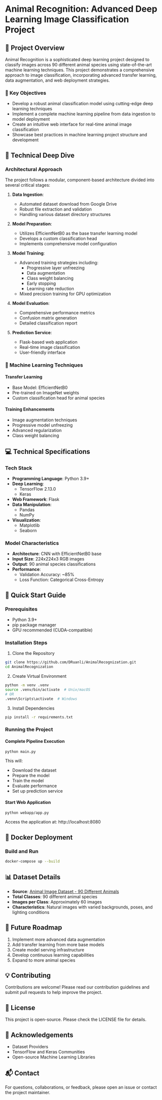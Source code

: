 # Animal Recognition: Advanced Deep Learning Image Classification Project

## 🐾 Project Overview

Animal Recognition is a sophisticated deep learning project designed to classify images across 90 different animal species using state-of-the-art machine learning techniques. This project demonstrates a comprehensive approach to image classification, incorporating advanced transfer learning, data augmentation, and web deployment strategies.

### 🎯 Key Objectives

- Develop a robust animal classification model using cutting-edge deep learning techniques
- Implement a complete machine learning pipeline from data ingestion to model deployment
- Create an intuitive web interface for real-time animal image classification
- Showcase best practices in machine learning project structure and development

## 🧠 Technical Deep Dive

### Architectural Approach

The project follows a modular, component-based architecture divided into several critical stages:

1. **Data Ingestion**: 
   - Automated dataset download from Google Drive
   - Robust file extraction and validation
   - Handling various dataset directory structures

2. **Model Preparation**: 
   - Utilizes EfficientNetB0 as the base transfer learning model
   - Develops a custom classification head
   - Implements comprehensive model configuration

3. **Model Training**: 
   - Advanced training strategies including:
     * Progressive layer unfreezing
     * Data augmentation
     * Class weight balancing
     * Early stopping
     * Learning rate reduction
   - Mixed precision training for GPU optimization

4. **Model Evaluation**: 
   - Comprehensive performance metrics
   - Confusion matrix generation
   - Detailed classification report

5. **Prediction Service**: 
   - Flask-based web application
   - Real-time image classification
   - User-friendly interface

### 🔬 Machine Learning Techniques

#### Transfer Learning
- Base Model: EfficientNetB0
- Pre-trained on ImageNet weights
- Custom classification head for animal species

#### Training Enhancements
- Image augmentation techniques
- Progressive model unfreezing
- Advanced regularization
- Class weight balancing

## 💻 Technical Specifications

### Tech Stack
- **Programming Language**: Python 3.9+
- **Deep Learning**: 
  * TensorFlow 2.13.0
  * Keras
- **Web Framework**: Flask
- **Data Manipulation**: 
  * Pandas
  * NumPy
- **Visualization**: 
  * Matplotlib
  * Seaborn

### Model Characteristics
- **Architecture**: CNN with EfficientNetB0 base
- **Input Size**: 224x224x3 RGB images
- **Output**: 90 animal species classifications
- **Performance**: 
  * Validation Accuracy: ~85%
  * Loss Function: Categorical Cross-Entropy

## 🚀 Quick Start Guide

### Prerequisites
- Python 3.9+
- pip package manager
- GPU recommended (CUDA-compatible)

### Installation Steps

1. Clone the Repository
```bash
git clone https://github.com/DRuanli/AnimalRecognization.git
cd AnimalRecognization
```

2. Create Virtual Environment
```bash
python -m venv .venv
source .venv/bin/activate  # Unix/macOS
# OR
.venv\Scripts\activate  # Windows
```

3. Install Dependencies
```bash
pip install -r requirements.txt
```

### Running the Project

#### Complete Pipeline Execution
```bash
python main.py
```
This will:
- Download the dataset
- Prepare the model
- Train the model
- Evaluate performance
- Set up prediction service

#### Start Web Application
```bash
python webapp/app.py
```
Access the application at: http://localhost:8080

## 🐳 Docker Deployment

### Build and Run
```bash
docker-compose up --build
```

## 📊 Dataset Details

- **Source**: [Animal Image Dataset - 90 Different Animals](https://www.kaggle.com/datasets/iamsouravbanerjee/animal-image-dataset-90-different-animals)
- **Total Classes**: 90 different animal species
- **Images per Class**: Approximately 60 images
- **Characteristics**: Natural images with varied backgrounds, poses, and lighting conditions

## 🔮 Future Roadmap

1. Implement more advanced data augmentation
2. Add transfer learning from more base models
3. Create model serving infrastructure
4. Develop continuous learning capabilities
5. Expand to more animal species

## 💡 Contributing

Contributions are welcome! Please read our contribution guidelines and submit pull requests to help improve the project.

## 📝 License

This project is open-source. Please check the LICENSE file for details.

## 🙌 Acknowledgements

- Dataset Providers
- TensorFlow and Keras Communities
- Open-source Machine Learning Libraries

## 📬 Contact

For questions, collaborations, or feedback, please open an issue or contact the project maintainer.